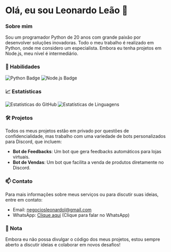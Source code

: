 # Olá, eu sou Leonardo Leão 👋

### Sobre mim
Sou um programador Python de 20 anos com grande paixão por desenvolver soluções inovadoras. Todo o meu trabalho é realizado em Python, onde me considero um especialista. Embora eu tenha projetos em Node.js, meu nível é intermediário.

### 🚀 Habilidades
![Python Badge](https://img.shields.io/badge/Python-3776AB?style=for-the-badge&logo=python&logoColor=ffffff)
![Node.js Badge](https://img.shields.io/badge/Node.js-339933?style=for-the-badge&logo=node.js&logoColor=ffffff)

### 📈 Estatísticas
![Estatísticas do GitHub](https://github-readme-stats.vercel.app/api?username=seu-usuario-github&show_icons=true&theme=radical&count_private=true&hide_title=true)
![Estatísticas de Linguagens](https://github-readme-stats.vercel.app/api/top-langs/?username=seu-usuario-github&layout=compact&theme=radical)

### 🛠️ Projetos
Todos os meus projetos estão em privado por questões de confidencialidade, mas trabalho com uma variedade de bots personalizados para Discord, que incluem:
- **Bot de Feedbacks**: Um bot que gera feedbacks automáticos para lojas virtuais.
- **Bot de Vendas**: Um bot que facilita a venda de produtos diretamente no Discord.

### 📫 Contato
Para mais informações sobre meus serviços ou para discutir suas ideias, entre em contato:
- Email: [negociosleonardol@gmail.com](mailto:negociosleonardol@gmail.com)
- WhatsApp: [Clique aqui](https://wa.me/5562981187120) (Clique para falar no WhatsApp)

### 🌟 Nota
Embora eu não possa divulgar o código dos meus projetos, estou sempre aberto a discutir ideias e colaborar em novos desafios!
